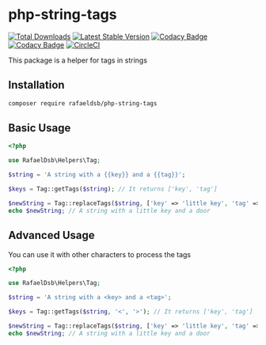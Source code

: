 # php-string-tags

[![Total Downloads](https://img.shields.io/packagist/dt/rafaeldsb/php-string-tags.svg)](https://packagist.org/packages/rafaeldsb/php-string-tags)
[![Latest Stable Version](https://img.shields.io/packagist/v/rafaeldsb/php-string-tags.svg)](https://packagist.org/packages/rafaeldsb/php-string-tags)
[![Codacy Badge](https://api.codacy.com/project/badge/Grade/00857d9397734c85a190e20e9f756469)](https://www.codacy.com/manual/Rafaeldsb/php-string-tags?utm_source=github.com&amp;utm_medium=referral&amp;utm_content=Rafaeldsb/php-string-tags&amp;utm_campaign=Badge_Grade)
[![Codacy Badge](https://api.codacy.com/project/badge/Coverage/00857d9397734c85a190e20e9f756469)](https://www.codacy.com/manual/Rafaeldsb/php-string-tags?utm_source=github.com&utm_medium=referral&utm_content=Rafaeldsb/php-string-tags&utm_campaign=Badge_Coverage)
[![CircleCI](https://circleci.com/gh/Rafaeldsb/php-string-tags.svg?style=svg)](https://circleci.com/gh/Rafaeldsb/php-string-tags)

This package is a helper for tags in strings 

## Installation

```bash
composer require rafaeldsb/php-string-tags
```

## Basic Usage

```php
<?php

use RafaelDsb\Helpers\Tag;

$string = 'A string with a {{key}} and a {{tag}}';

$keys = Tag::getTags($string); // It returns ['key', 'tag']

$newString = Tag::replaceTags($string, ['key' => 'little key', 'tag' => 'door']);
echo $newString; // A string with a little key and a door

```

## Advanced Usage

You can use it with other characters to process the tags

```php
<?php

use RafaelDsb\Helpers\Tag;

$string = 'A string with a <key> and a <tag>';

$keys = Tag::getTags($string, '<', '>'); // It returns ['key', 'tag']

$newString = Tag::replaceTags($string, ['key' => 'little key', 'tag' => 'door'], '<', '>');
echo $newString; // A string with a little key and a door

```